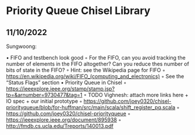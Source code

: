 # Priority Queue Chisel Library

## 11/10/2022

Sungwoong:

• FIFO and testbench look good
    ◦ For the FIFO, can you avoid tracking the number of elements in the FIFO altogether? Can you reduce thes number of bits of state in the FIFO?
    ◦ Hint: see the Wikipedia page for FIFO
    ◦ https://en.wikipedia.org/wiki/FIFO_(computing_and_electronics)
    ◦ See the “Status Flags” section
• Priority Queue in Chisel
    ◦ https://ieeexplore.ieee.org/stamp/stamp.jsp?tp=&arnumber=9730477&tag=1
    ◦ TODO Vighnesh: attach more links here + IO spec + our initial prototype
    ◦ https://github.com/joey0320/chisel-priorityqueue/blob/for-huffman/src/main/scala/shift_register_pq.scala
    ◦ https://github.com/joey0320/chisel-priorityqueue
    ◦ https://ieeexplore.ieee.org/document/895938
    ◦ http://fmdb.cs.ucla.edu/Treports/140013.pdf
